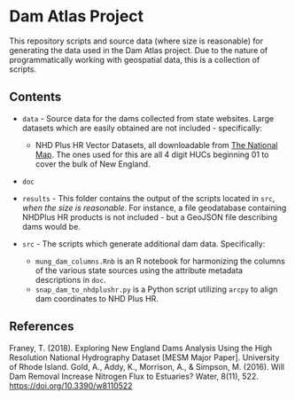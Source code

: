 # Dam Atlas Project

This repository scripts and source data (where size is reasonable) for generating the data used in the Dam Atlas project. Due to the nature of programmatically working with geospatial data, this is a collection of scripts.

## Contents

- `data` - Source data for the dams collected from state websites. Large datasets which are easily obtained are not included - specifically:

    - NHD Plus HR Vector Datasets, all downloadable from [The National Map](https://viewer.nationalmap.gov/basic/). The ones used for this are all 4 digit HUCs beginning 01 to cover the bulk of New England.

- `doc`
- `results` - This folder contains the output of the scripts located in `src`, _when the size is reasonable_. For instance, a file geodatabase containing NHDPlus HR products is not included - but a GeoJSON file describing dams would be.
- `src` - The scripts which generate additional dam data. Specifically:

    - `mung_dam_columns.Rnb` is an R notebook for harmonizing the columns of the various state sources using the attribute metadata descriptions in `doc`.
    - `snap_dam_to_nhdplushr.py` is a Python script utilizing `arcpy` to align dam coordinates to NHD Plus HR.

## References

Franey, T. (2018). Exploring New England Dams Analysis Using the High Resolution National Hydrography Dataset [MESM Major Paper]. University of Rhode Island.
Gold, A., Addy, K., Morrison, A., & Simpson, M. (2016). Will Dam Removal Increase Nitrogen Flux to Estuaries? Water, 8(11), 522. https://doi.org/10.3390/w8110522
